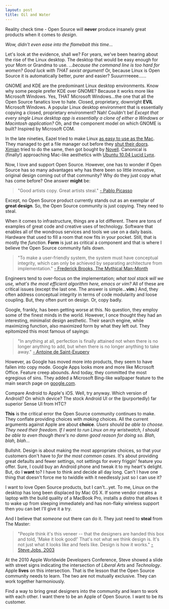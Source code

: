 ```yaml
---
layout: post
title: Oil and Water
---
```


Reality check time - Open Source will **never** produce insanely great products when it comes to *design*.

*Wow, didn't even ease into the flamebait this time...*

Let's look at the evidence, shall we? For years, we've been hearing about the rise of the Linux desktop. The desktop that would be easy enough for your Mom or Grandma to use. *...because the command line is too hard for women? Good luck with THAT sexist argument!* Or, because Linux is Open Source it is automatically better, purer and easier? Suuurrrreeee......

GNOME and KDE are the predominant Linux desktop environments. Know why some people prefer KDE over GNOME? Because it works more like Microsoft Windows. Yes, THAT Microsoft Windows...the one that all the Open Source fanatics love to hate. Closed, proprietary, downright **EVIL** Microsoft Windows. A popular Linux desktop environment that is essentially copying a closed, proprietary environment? Nah! Couldn't be! *Except that every single Linux desktop app is essentially a clone of either a Windows or Macintosh application?* Oh, and the component model on which GNOME is built? Inspired by Microsoft COM.

In the late nineties, Eazel tried to make Linux [as easy to use as the Mac](http://www.theregister.co.uk/2000/08/22/hertzfeld_spills_all_about_eazel/). They managed to get a file manager out before they [shut their doors](http://www.linux.com/archive/articles/9373). [Ximian](http://en.wikipedia.org/wiki/Ximian) tried to do the same, then got bought by [Novell](http://www.theregister.co.uk/2003/08/04/novell_buys_ximian/).
Canonical is (finally!) approaching Mac-like aesthetics with [Ubuntu 10.04 Lucid Lynx](http://lowendmac.com/ed/bgray/bg10/ubuntu-10.04-review.html).

Now, I love and support Open Source. However, one has to wonder if Open Source has so many advantages why has there been so little innovative, original design coming out of that community? Why do they just copy what has come before? One answer **might** be:

> &quot;Good artists copy. Great artists steal.&quot;
[- Pablo Picasso](http://en.wikiquote.org/wiki/Art)

Except, no Open Source product currently stands out as an exemplar of **great design**. So, the Open Source community is just copying. They need to steal.

When it comes to infrastructure, things are a lot different. There are tons of examples of great code and creative uses of technology. Software that enables all of the wondrous services and tools we use on a daily basis. Hardware that used to fill a room that now fits in your pocket. Still, that is mostly the *function*. **Form** is just as critical a component and that is where I believe the Open Source community falls down. 

> &quot;To make a user-friendly system, the system must have conceptual integrity, which can only be achieved by separating architecture from implementation.&quot;
[- Frederick Brooks, The Mythical Man-Month](http://en.wikipedia.org/wiki/The_Mythical_Man-Month#Conceptual_integrity)

Engineers tend to over-focus on the implementation; *what tool stack will we use, what's the most efficient algorithm here, emacs or vim?* All of these are critical issues (except the last one. The answer is simple...**vim**.) And, they often address conceptual integrity in terms of code modularity and loose coupling. But, they often punt on design. Or, copy badly.

Google, frankly, has been getting worse at this. No question, they employ some of the finest minds in the world. However, I once thought they had an interesting, minimalist design aesthetic. Their search engine, while maximizing function, also maximized form by what they left out. They epitomized this most famous of sayings:

> &quot;In anything at all, perfection is finally attained not when there is no longer anything to add, but when there is no longer anything to take away.&quot;
[- Antoine de Saint-Exupery](http://blog.gaiam.com/quotes/authors/antoine-de-saint-exupery/55029)

However, as Google has moved more into products, they seem to have fallen into copy mode. Google Apps looks more and more like Microsoft Office. Feature creep abounds. And today, they committed the most egregious of sins. They added a Microsoft Bing-like wallpaper feature to the main search page on [google.com](http://google.com).

Compare Android to Apple's iOS. Well, try anyway. Which version of Android? On which device? The stock Android UI or the (purportedly) far superior Sense UI from HTC? 

**This** is the critical error the Open Source community continues to make. They conflate providing choices with *making* choices. All the current arguments against Apple are about **choice**. *Users should be able to choose. They need their freedom. If I want to run Linux on my wristwatch, I should be able to even though there's no damn good reason for doing so. Blah, blah, blah...*

Bullshit. Design is about making the most appropriate choices, so that your customers don't have to *for the most common cases*. It's about providing great defaults and fewer settings, not settings for every friggin' feature you offer. Sure, I could buy an Android phone and tweak it to my heart's delight. But, do I **want** to? I have to think and decide all day long. Can't I have one thing that doesn't force me to twiddle with it needlessly just so I can use it?

I want to love Open Source products, but I can't...yet. To me, Linux on the desktop has long been displaced by Mac OS X. If some vendor creates a laptop with the build quality of a MacBook Pro, installs a distro that allows it to wake up from sleeping immediately and has non-flaky wireless support then you can bet I'll give it a try.

And I believe that *someone* out there can do it. They just need to **steal** from The Master: 

> &quot;People think it's this veneer -- that the designers are handed this box and told, 'Make it look good!' That's not what we think design is. It's not just what it looks like and feels like. Design is how it works.&quot;
[- Steve Jobs, 2003](http://www.nytimes.com/2003/11/30/magazine/30IPOD.html)

At the 2010 Apple Worldwide Developers Conference, Steve showed a slide with street signs indicating the intersection of *Liberal Arts* and *Technology*. Apple **lives** on this intersection. That is the lesson that the Open Source community needs to learn. The two are not mutually exclusive. They can work together harmoniously. 

Find a way to bring great designers into the community and learn to work with each other. I want there to be an Apple of Open Source. I want to be its customer.
